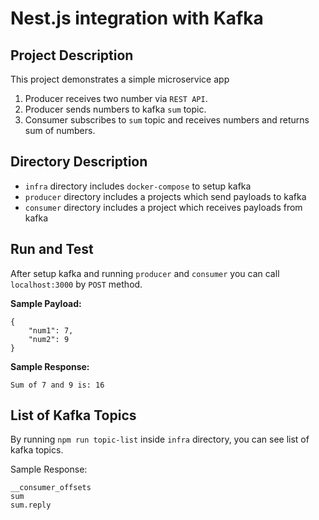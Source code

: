 # Nest.js integration with Kafka

## Project Description
This project demonstrates a simple microservice app

1. Producer receives two number via `REST API`.
2. Producer sends numbers to kafka `sum` topic.
3. Consumer subscribes to `sum` topic and receives numbers and returns sum of numbers.

## Directory Description

* `infra` directory includes `docker-compose` to setup kafka
* `producer` directory includes a projects which send payloads to kafka
* `consumer` directory includes a project which receives payloads from kafka

## Run and Test

After setup kafka and running `producer` and `consumer` you can call `localhost:3000` by `POST` method.

**Sample Payload:**
```
{
    "num1": 7,
    "num2": 9
}
```

**Sample Response:**

```
Sum of 7 and 9 is: 16
```

## List of Kafka Topics

By running `npm run topic-list` inside `infra` directory, you can see list of kafka topics.

Sample Response:
```
__consumer_offsets
sum
sum.reply
```